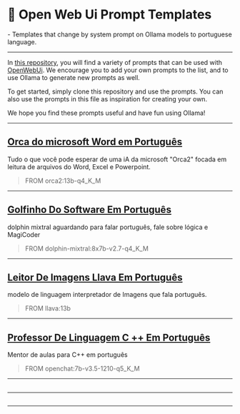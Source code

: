 <p align="center"><h1>🧠 Open Web Ui Prompt Templates</h1></p>
- Templates that change by system prompt on Ollama models to portuguese language.

---

In [this repository](https://www.openwebui.com/m/hotnikq/), you will find a variety of prompts that can be used with [OpenWebUi](https://openwebui.com/). We encourage you to add your own prompts to the list, and to use Ollama to generate new prompts as well.

To get started, simply clone this repository and use the prompts. You can also use the prompts in this file as inspiration for creating your own.

We hope you find these prompts useful and have fun using Ollama!

---

## [Orca do microsoft Word em Português](https://openwebui.com/m/hotnikq/microsoft-orca-2-portugues:latest)
Tudo o que você pode esperar de uma iA da microsoft "Orca2" focada em leitura de arquivos do Word, Excel e Powerpoint.

> FROM orca2:13b-q4_K_M

---

## [Golfinho Do Software Em Português](https://openwebui.com/m/hotnikq/golfinho-do-software-em-portugu%C3%AAs:latest)
dolphin mixtral aguardando para falar português, fale sobre lógica e MagiCoder

> FROM dolphin-mixtral:8x7b-v2.7-q4_K_M

---

## [Leitor De Imagens Llava Em Português](https://openwebui.com/m/hotnikq/leitor-de-imagens-llava-em-portugues:latest)
modelo de linguagem interpretador de Imagens que fala português.
> FROM llava:13b

---

## [Professor De Linguagem C ++ Em Português](https://openwebui.com/m/hotnikq/professor-de-linguagem-c++:latest)
Mentor de aulas para C++ em português

> FROM openchat:7b-v3.5-1210-q5_K_M

---

## 

> 

---

## 

> 

---
